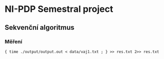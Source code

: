 # NI-PDP Semestral project

## Sekvenční algoritmus

### Měření

    { time ./output/output.out < data/vaj1.txt ; } >> res.txt 2>> res.txt

